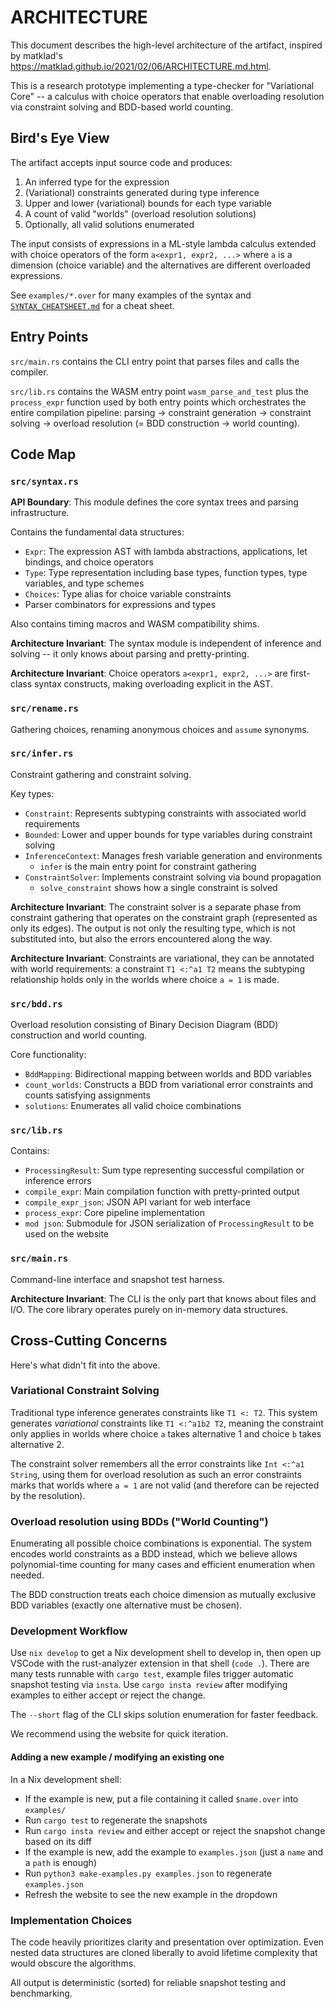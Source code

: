 # ARCHITECTURE

This document describes the high-level architecture of the artifact,
inspired by matklad's https://matklad.github.io/2021/02/06/ARCHITECTURE.md.html.

This is a research prototype implementing a type-checker for "Variational Core" --
a calculus with choice operators that enable overloading resolution via constraint solving and BDD-based world counting.

## Bird's Eye View

The artifact accepts input source code and produces:
1. An inferred type for the expression
2. (Variational) constraints generated during type inference
3. Upper and lower (variational) bounds for each type variable
4. A count of valid "worlds" (overload resolution solutions)
5. Optionally, all valid solutions enumerated

The input consists of expressions in a ML-style lambda calculus
extended with choice operators of the form `a<expr1, expr2, ...>`
where `a` is a dimension (choice variable) and the alternatives are different overloaded expressions.

See `examples/*.over` for many examples of the syntax and [`SYNTAX_CHEATSHEET.md`](./SYNTAX_CHEATSHEET.md) for a cheat sheet.

## Entry Points

`src/main.rs` contains the CLI entry point that parses files and calls the compiler.

`src/lib.rs` contains the WASM entry point `wasm_parse_and_test` plus the `process_expr` function used by both entry points which orchestrates the entire compilation pipeline:
parsing → constraint generation → constraint solving → overload resolution (= BDD construction → world counting).

## Code Map

### `src/syntax.rs`

**API Boundary**: This module defines the core syntax trees and parsing infrastructure.

Contains the fundamental data structures:
- `Expr`: The expression AST with lambda abstractions, applications, let bindings, and choice operators
- `Type`: Type representation including base types, function types, type variables, and type schemes
- `Choices`: Type alias for choice variable constraints
- Parser combinators for expressions and types

Also contains timing macros and WASM compatibility shims.

**Architecture Invariant**: The syntax module is independent of inference and solving -- it only knows about parsing and pretty-printing.

**Architecture Invariant**: Choice operators `a<expr1, expr2, ...>` are first-class syntax constructs, making overloading explicit in the AST.

### `src/rename.rs`

Gathering choices, renaming anonymous choices and `assume` synonyms.

### `src/infer.rs`

Constraint gathering and constraint solving.

Key types:
- `Constraint`: Represents subtyping constraints with associated world requirements
- `Bounded`: Lower and upper bounds for type variables during constraint solving
- `InferenceContext`: Manages fresh variable generation and environments
  - `infer` is the main entry point for constraint gathering
- `ConstraintSolver`: Implements constraint solving via bound propagation
  - `solve_constraint` shows how a single constraint is solved

**Architecture Invariant**: The constraint solver is a separate phase from constraint gathering that operates on the constraint graph (represented as only its edges).
The output is not only the resulting type, which is not substituted into, but also the errors encountered along the way.

**Architecture Invariant**: Constraints are variational, they can be annotated with world requirements:
a constraint `T1 <:^a1 T2` means the subtyping relationship holds only in the worlds where choice `a = 1` is made.

### `src/bdd.rs`

Overload resolution consisting of Binary Decision Diagram (BDD) construction and world counting.

Core functionality:
- `BddMapping`: Bidirectional mapping between worlds and BDD variables
- `count_worlds`: Constructs a BDD from variational error constraints and counts satisfying assignments
- `solutions`: Enumerates all valid choice combinations

### `src/lib.rs`

Contains:
- `ProcessingResult`: Sum type representing successful compilation or inference errors
- `compile_expr`: Main compilation function with pretty-printed output
- `compile_expr_json`: JSON API variant for web interface
- `process_expr`: Core pipeline implementation
- `mod json`: Submodule for JSON serialization of `ProcessingResult` to be used on the website

### `src/main.rs`

Command-line interface and snapshot test harness.

**Architecture Invariant**: The CLI is the only part that knows about files and I/O. The core library operates purely on in-memory data structures.

## Cross-Cutting Concerns

Here's what didn't fit into the above.

### Variational Constraint Solving

Traditional type inference generates constraints like `T1 <: T2`.
This system generates _variational_ constraints like `T1 <:^a1b2 T2`, meaning the constraint only applies in worlds where choice `a` takes alternative 1 and choice `b` takes alternative 2.

The constraint solver remembers all the error constraints like `Int <:^a1 String`,
using them for overload resolution as such an error constraints marks that worlds where `a = 1` are not valid (and therefore can be rejected by the resolution).

### Overload resolution using BDDs ("World Counting")

Enumerating all possible choice combinations is exponential.
The system encodes world constraints as a BDD instead, which we believe allows polynomial-time counting for many cases and efficient enumeration when needed.

The BDD construction treats each choice dimension as mutually exclusive BDD variables (exactly one alternative must be chosen).

### Development Workflow

Use `nix develop` to get a Nix development shell to develop in, then open up VSCode with the rust-analyzer extension in that shell (`code .`).
There are many tests runnable with `cargo test`, example files trigger automatic snapshot testing via `insta`.
Use `cargo insta review` after modifying examples to either accept or reject the change.

The `--short` flag of the CLI skips solution enumeration for faster feedback.

We recommend using the website for quick iteration.

#### Adding a new example / modifying an existing one

In a Nix development shell:
- If the example is new, put a file containing it called `$name.over` into `examples/`
- Run `cargo test` to regenerate the snapshots
- Run `cargo insta review` and either accept or reject the snapshot change based on its diff
- If the example is new, add the example to `examples.json` (just a `name` and a `path` is enough)
- Run `python3 make-examples.py examples.json` to regenerate `examples.json`
- Refresh the website to see the new example in the dropdown

### Implementation Choices

The code heavily prioritizes clarity and presentation over optimization.
Even nested data structures are cloned liberally to avoid lifetime complexity that would obscure the algorithms.

All output is deterministic (sorted) for reliable snapshot testing and benchmarking.
